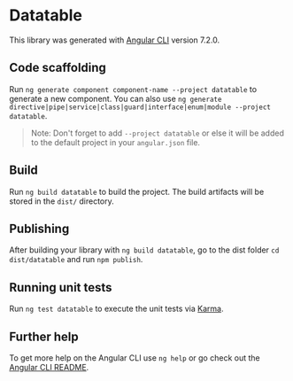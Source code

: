 # Datatable

This library was generated with [Angular CLI](https://github.com/angular/angular-cli) version 7.2.0.

## Code scaffolding

Run `ng generate component component-name --project datatable` to generate a new component. You can also use `ng generate directive|pipe|service|class|guard|interface|enum|module --project datatable`.
> Note: Don't forget to add `--project datatable` or else it will be added to the default project in your `angular.json` file. 

## Build

Run `ng build datatable` to build the project. The build artifacts will be stored in the `dist/` directory.

## Publishing

After building your library with `ng build datatable`, go to the dist folder `cd dist/datatable` and run `npm publish`.

## Running unit tests

Run `ng test datatable` to execute the unit tests via [Karma](https://karma-runner.github.io).

## Further help

To get more help on the Angular CLI use `ng help` or go check out the [Angular CLI README](https://github.com/angular/angular-cli/blob/master/README.md).
